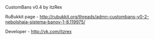 CustomBans v0.4 by itzRex

RuBukkit page - http://rubukkit.org/threads/admn-custombans-v0-2-nebolshaja-sistema-banov-1-8.119975/

Developer - http://vk.com/itzrex

